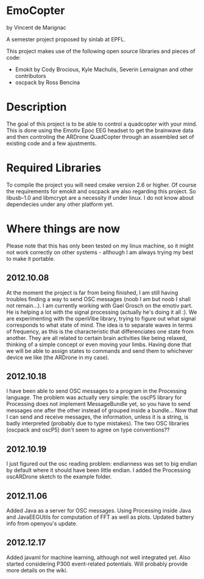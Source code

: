 EmoCopter
=========
by Vincent de Marignac

A semester project proposed by sinlab at EPFL.

This project makes use of the following open source libraries and pieces of code:
- Emokit by Cody Brocious, Kyle Machulis, Severin Lemaignan and other contributors
- oscpack by Ross Bencina


Description
===========

The goal of this project is to be able to control a quadcopter with your mind. 
This is done using the Emotiv Epoc EEG headset to get the brainwave data and 
then controling the ARDrone QuadCopter through an assembled set of existing 
code and a few ajustments.


Required Libraries
==================

To compile the project you will need cmake version 2.6 or higher.
Of course the requirements for emokit and oscpack are also regarding this project. 
So libusb-1.0 and libmcrypt are a necessity if under linux. I do not know about 
dependecies under any other platform yet.


Where things are now
====================
Please note that this has only been tested on my linux machine, so it might not work 
correctly on other systems - although I am always trying my best to make it portable.


2012.10.08
----------
At the moment the project is far from being finished, I am still having troubles 
finding a way to send OSC messages (noob I am but noob I shall not remain...).
I am currently working with Gael Grosch on the emotiv part. He is helping a lot 
with the signal processing (actually he's doing it all :).
We are experimenting with the openVibe library, trying to figure out what signal 
corresponds to what state of mind.
The idea is to separate waves in terms of frequency, as this is the characteristic 
that differenciates one state from another. They are all related to certain brain 
activities like being relaxed, thinking of a simple concept or even moving your limbs.
Having done that we will be able to assign states to commands and send them to whichever 
device we like (the ARDrone in my case).

2012.10.18
----------
I have been able to send OSC messages to a program in the Processing language. The problem 
was actually very simple: the oscP5 library for Processing does not implement MessageBundle 
yet, so you have to send messages one after the other instead of grouped inside a bundle...
Now that I can send and receive messages, the information, unless it is a string, is badly 
interpreted (probably due to type mistakes). The two OSC libraries (oscpack and oscP5) don't 
seem to agree on type conventions??

2012.10.19
----------
I just figured out the osc reading problem: endianness was set to big endian by default where 
it should have been little endian.
I added the Processing oscARDrone sketch to the example folder.

2012.11.06
----------
Added Java as a server for OSC messages. Using Processing inside Java and JavaEEGUtils for 
computation of FFT as well as plots. Updated battery info from openyou's update.

2012.12.17
----------
Added javaml for machine learning, although not well integrated yet. Also started considering 
P300 event-related potentials. Will probably provide more details on the wiki.
